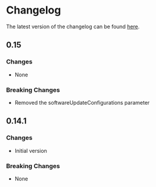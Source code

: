 # Changelog

The latest version of the changelog can be found [here](https://github.com/Azure/bicep-registry-modules/blob/main/avm/res/automation/automation-account/CHANGELOG.md).

## 0.15

### Changes

- None

### Breaking Changes

- Removed the softwareUpdateConfigurations parameter

## 0.14.1

### Changes

- Initial version

### Breaking Changes

- None

